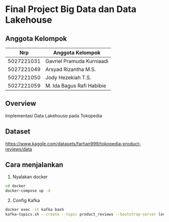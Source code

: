 # Final Project Big Data dan Data Lakehouse
## Anggota Kelompok
| Nrp | Anggota Kelompok |
| --- | --- |
| 5027221031 | Gavriel Pramuda Kurniaadi |
| 5027221049 | Arsyad Rizantha M.S. |
| 5027221050 | Jody Hezekiah T.S. |
| 5027221059 | M. Ida Bagus Rafi Habibie |

## Overview
Implementasi Data Lakehouse pada Tokopedia

## Dataset
https://www.kaggle.com/datasets/farhan999/tokopedia-product-reviews/data


## Cara menjalankan
1. Nyalakan docker
```sh
cd docker
docker-compose up -d
```

2. Config Kafka
```sh
docker exec -it kafka bash
kafka-topics.sh --create --topic product_reviews --bootstrap-server localhost:9092 --partitions 1 --replication-factor 1
```